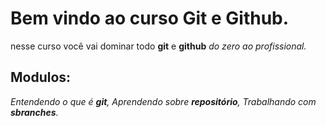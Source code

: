 # Bem vindo ao curso Git e Github.
nesse curso você vai dominar todo **git** e **github** _do zero ao profissional._ 

## Modulos:
_Entendendo o que é **git**, Aprendendo sobre **repositório**, Trabalhando com **sbranches**._ 

